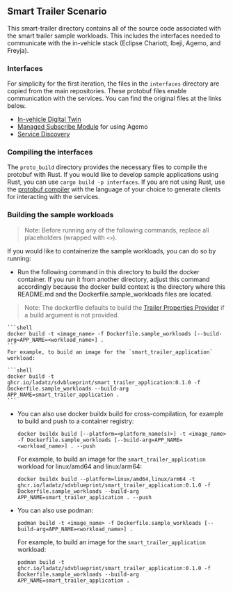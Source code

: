 ## Smart Trailer Scenario

This smart-trailer directory contains all of the source code associated with the smart trailer sample workloads.
This includes the interfaces needed to communicate with the in-vehicle stack (Eclipse Chariott, Ibeji, Agemo,
and Freyja).

### Interfaces

For simplicity for the first iteration, the files in the `interfaces` directory are copied from the main
repositories. These protobuf files enable communication with the services. You can find the
original files at the links below.
- [In-vehicle Digital Twin](https://github.com/eclipse-ibeji/ibeji/blob/0.1.1/interfaces/invehicle_digital_twin/v1)
- [Managed Subscribe Module](https://github.com/eclipse-ibeji/ibeji/tree/0.1.1/interfaces/module/managed_subscribe/v1)
for using Agemo
- [Service Discovery](https://github.com/eclipse-chariott/chariott/tree/0.2.1/service_discovery/proto/core/v1)

### Compiling the interfaces

The `proto_build` directory provides the necessary files to compile the protobuf with Rust. If you
would like to develop sample applications using Rust, you can use `cargo build -p interfaces`. If
you are not using Rust, use the [protobuf compiler](https://grpc.io/docs/protoc-installation/) with
the language of your choice to generate clients for interacting with the services.

### Building the sample workloads

>Note: Before running any of the following commands, replace all placeholders (wrapped with `<>`).

If you would like to containerize the sample workloads, you can do so by running:

- Run the following command in this directory to build the docker container. If you run it from another
directory, adjust this command accordingly because the docker build context is the directory where this
README.md and the Dockerfile.sample_workloads files are located.

>Note: The dockerfile defaults to build the
[Trailer Properties Provider](./digital_twin_providers/trailer_properties_provider/) if a build
argument is not provided.

    ```shell
    docker build -t <image_name> -f Dockerfile.sample_workloads [--build-arg=APP_NAME=<workload_name>] .
    ```
    For example, to build an image for the `smart_trailer_application` workload:

    ```shell
    docker build -t ghcr.io/ladatz/sdvblueprint/smart_trailer_application:0.1.0 -f Dockerfile.sample_workloads --build-arg APP_NAME=smart_trailer_application .
    ```

- You can also use docker buildx build for cross-compilation, for example to build and push to a container registry:

    ```shell
    docker buildx build [--platform=<platform_name(s)>] -t <image_name> -f Dockerfile.sample_workloads [--build-arg=APP_NAME=<workload_name>] . --push
    ```
    For example, to build an image for the `smart_trailer_application` workload for linux/amd64 and linux/arm64:

    ```shell
    docker buildx build --platform=linux/amd64,linux/arm64 -t ghcr.io/ladatz/sdvblueprint/smart_trailer_application:0.1.0 -f Dockerfile.sample_workloads --build-arg APP_NAME=smart_trailer_application . --push
    ```

- You can also use podman:

    ```shell
    podman build -t <image_name> -f Dockerfile.sample_workloads [--build-arg=APP_NAME=<workload_name>] .
    ```
    For example, to build an image for the `smart_trailer_application` workload:

    ```shell
    podman build -t ghcr.io/ladatz/sdvblueprint/smart_trailer_application:0.1.0 -f Dockerfile.sample_workloads --build-arg APP_NAME=smart_trailer_application .
    ```
